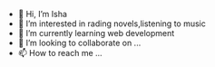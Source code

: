 - 👋 Hi, I’m Isha
- 👀 I’m interested in rading novels,listening to music
- 🌱 I’m currently learning web development
- 💞️ I’m looking to collaborate on ...
- 📫 How to reach me ...

<!---
23isha/23isha is a ✨ special ✨ repository because its `README.md` (this file) appears on your GitHub profile.
You can click the Preview link to take a look at your changes.
--->
